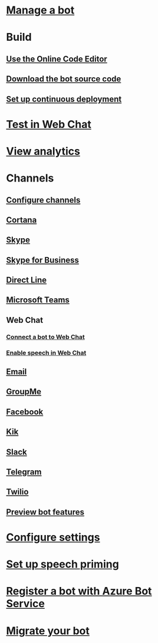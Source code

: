 # [Manage a bot](../bot-service-manage-overview.md)
# Build
## [Use the Online Code Editor](../bot-service-build-online-code-editor.md)
## [Download the bot source code](../bot-service-build-download-source-code.md)
## [Set up continuous deployment](../bot-service-build-continuous-deployment.md)
# [Test in Web Chat](../bot-service-manage-test-webchat.md)
# [View analytics](../bot-service-manage-analytics.md)
# Channels
## [Configure channels](../bot-service-manage-channels.md)
## [Cortana](../bot-service-channel-connect-cortana.md) 
## [Skype](../bot-service-channel-connect-skype.md)
## [Skype for Business](../bot-service-channel-connect-skypeforbusiness.md)
## [Direct Line](../bot-service-channel-connect-directline.md)
## [Microsoft Teams](https://msdn.microsoft.com/en-us/microsoft-teams/bots)
## Web Chat
### [Connect a bot to Web Chat](../bot-service-channel-connect-webchat.md)
### [Enable speech in Web Chat](../bot-service-channel-connect-webchat-speech.md)
## [Email](../bot-service-channel-connect-email.md)
## [GroupMe](../bot-service-channel-connect-groupme.md) 
## [Facebook](../bot-service-channel-connect-facebook.md) 
## [Kik](../bot-service-channel-connect-kik.md) 
## [Slack](../bot-service-channel-connect-slack.md) 
## [Telegram](../bot-service-channel-connect-telegram.md) 
## [Twilio](../bot-service-channel-connect-twilio.md)
## [Preview bot features](../bot-service-channel-inspector.md)
# [Configure settings](../bot-service-manage-settings.md)
# [Set up speech priming](../bot-service-manage-speech-priming.md)
# [Register a bot with Azure Bot Service](../bot-service-quickstart-registration.md)
# [Migrate your bot](../bot-service-migrate-bot.md)
